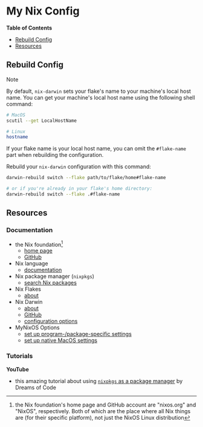 # My Nix Config

**Table of Contents**
* [Rebuild Config](#rebuild-config)
* [Resources](#resources)

## Rebuild Config
> [!NOTE]
> By default, `nix-darwin` sets your flake's name to your machine's local host name. You can get your machine's local host name using the following shell command:
> ```bash
> # MacOS
> scutil --get LocalHostName
>
> # Linux
> hostname
> ```
> If your flake name is your local host name, you can omit the `#flake-name` part when rebuilding the configuration.

Rebuild your `nix-darwin` configuration with this command:
```bash
darwin-rebuild switch --flake path/to/flake/home#flake-name

# or if you're already in your flake's home directory:
darwin-rebuild switch --flake .#flake-name
```

## Resources
### Documentation
* the Nix foundation[^1]
    * [home page](https://nixos.org/)
    * [GitHub](https://github.com/NixOS)
* Nix language
    * [documentation](https://nix.dev/manual/nix/2.18/language/)
* Nix package manager (`nixpkgs`)
    <!-- * [`nixpkgs` home page](https://_____) -->
    * [search Nix packages](https://search.nixos.org/packages)
* Nix Flakes
    * [about](https://nix.dev/concepts/flakes)
* Nix Darwin
    * [about](https://github.com/nix-darwin/nix-darwin?tab=readme-ov-file)
    * [GitHub](https://github.com/nix-darwin/nix-darwin)
    * [configuration options](https://nix-darwin.github.io/nix-darwin/manual/index.html)
* MyNixOS Options
    * [set up program-/package-specific settings](https://mynixos.com/options/programs)
    * [set up native MacOS settings](https://mynixos.com/nix-darwin/options)

### Tutorials
**YouTube**
* this amazing tutorial about using [`nixpkgs` as a package manager](https://www.youtube.com/watch?v=Z8BL8mdzWHI) by  Dreams of Code

[^1]: the Nix foundation's home page and GitHub account are "nixos.org" and "NixOS", respectively. Both of which are the place where all Nix things are (for their specific platform), not just the NixOS Linux distribution
